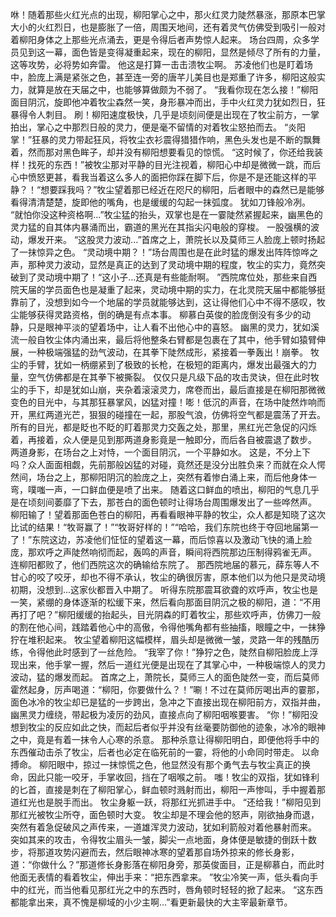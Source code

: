 咻！随着那些火红光点的出现，柳阳掌心之中，那火红灵力陡然暴涨，那原本巴掌大小的火红烈日，也是膨胀了一倍，周围天地间，还有着灵气仿佛受到吸引一般对着柳阳身体之上那些光点涌去，更是令得后者声势惊人起来。
场台四周，众多学员见到这一幕，面色皆是变得凝重起来，现在的柳阳，显然是倾尽了所有的力量，这等攻势，必将势如奔雷。
他这是打算一击击溃牧尘啊。
苏凌他们也是盯着场中，脸庞上满是紧张之色，甚至连一旁的唐芊儿美目也是郑重了许多，柳阳这般实力，就算是放在天届之中，也能够算做颇为不弱了。
“我看你现在怎么接！”柳阳面目阴沉，旋即他冲着牧尘森然一笑，身形暴冲而出，手中火红灵力犹如烈日，狂暴得令人刺目。
刷！柳阳速度极快，几乎是顷刻间便是出现在了牧尘前方，一掌拍出，掌心之中那烈日般的灵力，便是毫不留情的对着牧尘怒拍而去。
“炎阳掌！”狂暴的灵力带起狂风，将牧尘衣衫震得猎猎作响，黑色头发也是不断的飘舞着，然而那对黑色眸子，却并没有柳阳想要看见的惊慌。
“这时候了，你还给我装样！找死的东西！”被牧尘那对平静的目光注视着，柳阳心中却是微微一跳，而后心中愤怒更甚，看我当着这么多人的面把你踩在脚下后，你是不是还能这样的平静？！“想要踩我吗？”牧尘望着那已经近在咫尺的柳阳，后者眼中的森然已是能够看得清清楚楚，旋即他的嘴角，也是缓缓的勾起一抹弧度。
犹如刀锋般冷冽。
“就怕你没这种资格啊...”牧尘猛的抬头，双掌也是在一霎陡然紧握起来，幽黑色的灵力猛的自其体内暴涌而出，霸道的黑光在其指尖闪电般的穿梭。
一股强横的波动，爆发开来。
“这股灵力波动...”首席之上，萧院长以及莫师三人脸庞上顿时扬起了一抹惊异之色。
“灵动境中期？！”场台周围也是在此时猛的爆发出阵阵惊哗之声，那种灵力波动，显然是真正的达到了灵动境中期的程度，牧尘的实力，竟然突破到了灵动境中期了！“这小子...还真是有些能耐啊。
”西院席位处，那些来自西院天届的学员面色也是凝重了起来，灵动境中期的实力，在北灵院天届中都能够挺靠前了，没想到如今一个地届的学员就能够达到，这让得他们心中不得不感叹，牧尘能够获得灵路资格，倒的确是有点本事。
柳慕白英俊的脸庞倒没有多少的动静，只是眼神平淡的望着场中，让人看不出他心中的喜怒。
幽黑的灵力，犹如溪流一般自牧尘体内涌出来，最后将他整条右臂都是包裹在了其中，他手臂如猿臂伸展，一种极端强猛的劲气波动，在其拳下陡然成形，紧接着一拳轰出！崩拳。
牧尘的手臂，犹如一柄绷紧到了极致的长枪，在极短的距离内，爆发出最强大的力量，空气仿佛都是在其拳下被撕裂。
仅仅只是凡级下品的攻击灵诀，但在此时牧尘的手下，却是犹如山崩，夹杂着滚滚灵力，席卷而出，最后直接是在柳阳那微微变色的目光中，与其那狂暴掌风，凶猛对撞！嘭！低沉的声音，在场中陡然炸响而开，黑红两道光芒，狠狠的碰撞在一起，那股气浪，仿佛将空气都是震荡了开去。
所有的目光，都是眨也不眨的盯着那灵力交轰之处，那里，黑红光芒急促的闪烁着，再接着，众人便是见到那两道身影竟是一触即分，而后各自被震退了数步。
两道身影，在场台之上对恃，一个面目阴沉，一个平静如水。
这是，不分上下吗？众人面面相觑，先前那般凶猛的对碰，竟然还是没分出胜负来？而就在众人愕然间，场台之上，那柳阳阴沉的脸庞之上，突然有着惨白涌上来，而后他身体一弯，噗嗤一声，一口鲜血便是喷了出来。
随着这口鲜血的喷出，柳阳的气息几乎是在顷刻间萎靡了下去，那苍白的面色顿时让得场台周围爆发出了一些哗然声。
柳阳输了！望着那面色苍白的柳阳，再看看眼神平静的牧尘，众人都是知晓了这次比试的结果！“牧哥赢了！”“牧哥好样的！”“哈哈，我们东院也终于夺回地届第一了！”东院这边，苏凌他们怔怔的望着这一幕，而后惊喜以及激动飞快的涌上脸庞，那欢呼之声陡然响彻而起，轰鸣的声音，瞬间将西院那边压制得鸦雀无声。
连柳阳都败了，他们西院这次的确输给东院了。
那西院地届的慕元，薛东等人不甘心的咬了咬牙，却也不得不承认，牧尘的确很厉害，原本他们以为他只是灵动境初期，没想到...这家伙都晋入中期了。
听得东院那震耳欲聋的欢呼声，牧尘也是一笑，紧绷的身体逐渐的松缓下来，然后看向那面目阴沉之极的柳阳，道：“不用再打了吧？”柳阳缓缓的抬起头，目光阴森的盯着牧尘，那些欢呼声，仿佛刀一般的割在他心间，践踏着他心中的高傲，令得他嘴角都有些抽搐，眼瞳之中，一抹狰狞在堆积起来。
牧尘望着柳阳这幅模样，眉头却是微微一皱，灵路一年的残酷历练，令得他此时感到了一丝危险。
“我宰了你！”狰狞之色，陡然自柳阳脸庞上浮现出来，他手掌一握，然后一道红光便是出现在了其掌心中，一种极端惊人的灵力波动，猛的爆发而起。
首席之上，萧院长，莫师三人的面色陡然一变，而后莫师霍然起身，厉声喝道：“柳阳，你要做什么？！”唰！不过在莫师厉喝出声的霎那，面色冰冷的牧尘却已是猛的一步跨出，急冲之下直接出现在柳阳前方，双指并曲，幽黑灵力缠绕，带起极为凌厉的劲风，直接点向了柳阳咽喉要害。
“你！”柳阳没想到牧尘的反应如此之快，而起后者似乎并没有丝毫要防御他的迹象，冰冷的眼神之中，竟是有着一抹令人心寒的杀意。
那种杀意让得柳阳明白，即便他将手中的东西催动击杀了牧尘，后者也必定在临死前的一霎，将他的小命同时带走。
以命搏命。
柳阳眼中，掠过一抹惊慌之色，他显然没有那个勇气去与牧尘真正的换命，因此只能一咬牙，手掌收回，挡在了咽喉之前。
嗤！牧尘的双指，犹如锋利的匕首，直接是刺在了柳阳掌心，鲜血顿时溅射而出，柳阳一声惨叫，手中握着那道红光也是脱手而出。
牧尘身躯一跃，将那红光抓进手中。
“还给我！”柳阳见到那红光被牧尘所夺，面色顿时大变。
牧尘却是不理会他的怒声，刚欲抽身而退，突然有着急促破风之声传来，一道雄浑灵力波动，犹如利箭般对着他暴射而来。
突如其来的攻击，令得牧尘眉头一皱，脚尖一点地面，身体便是敏捷的倒跃十数步，将那道攻势闪避而去，然后眼神冰寒的望着那自场外掠来的修长身影，道：“你做什么？”那道修长身影落在柳阳身旁，那英俊面目，正是柳慕白，而此时他面无表情的看着牧尘，伸出手来：“把东西拿来。
”牧尘冷笑一声，低头看向手中的红光，而当他看见那红光之中的东西时，唇角顿时轻轻的掀了起来。
“这东西都能拿出来，真不愧是柳域的小少主啊...”看更新最快的大主宰最新章节。

